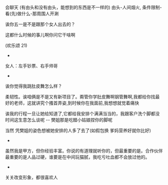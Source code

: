 
会聊天 (有由头和没有由头，能想到的东西是不一样的)
由头-人间烟火, 条件限制-看(先)做什么-那周围人开涮

诶你五一是不是跟那个女人出去的？

这都什么时候的事儿啊你问它干啥啊

(欢乐颂 21)



-

女人：左手钞票、右手帅哥

-

诶你觉得我跳肚皮舞怎么样？

柔韧性。诶咱俩是不是又有新项目了。甭管你学肚皮舞啊钢管舞啊,我都给你找最好的老师，这就讲究个搔首弄姿,到时候你在我面前,我想想就觉着痛快

诶我的行程一旦让她给知道了,它都给我安排个满满当当的，我跟客户洗个脚都没时间这生意怎么谈呢 -- 樊姐那是吃醋小姑娘捏你的脚呢

当然 凭樊姐的姿色想被她安排的人多了去了(如假包换 爹妈营养好就你比好)

-

虽然我是甲方，但你经验丰富。你说的有道理就听你的，但最重要的是。合作伙伴最重要的是人品过硬，谁要是在中间玩猫腻，我吃亏吐血都不会放过他的。

-

关关改变形象，都很喜欢人
